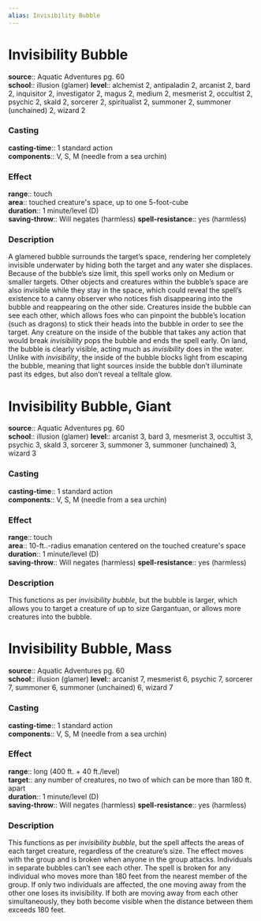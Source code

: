 ```yaml
---
alias: Invisibility Bubble
---
```


# Invisibility Bubble 

**source**:: Aquatic Adventures pg. 60  
**school**:: illusion (glamer)
**level**:: alchemist 2, antipaladin 2, arcanist 2, bard 2, inquisitor 2, investigator 2, magus 2, medium 2, mesmerist 2, occultist 2, psychic 2, skald 2, sorcerer 2, spiritualist 2, summoner 2, summoner (unchained) 2, wizard 2

### Casting 

**casting-time**:: 1 standard action  
**components**:: V, S, M (needle from a sea urchin)

### Effect 

**range**:: touch  
**area**:: touched creature's space, up to one 5-foot-cube  
**duration**:: 1 minute/level (D)  
**saving-throw**:: Will negates (harmless)
**spell-resistance**:: yes (harmless)

### Description 

A glamered bubble surrounds the target’s space, rendering her completely invisible underwater by hiding both the target and any water she displaces. Because of the bubble’s size limit, this spell works only on Medium or smaller targets. Other objects and creatures within the bubble’s space are also invisible while they stay in the space, which could reveal the spell’s existence to a canny observer who notices fish disappearing into the bubble and reappearing on the other side. Creatures inside the bubble can see each other, which allows foes who can pinpoint the bubble’s location (such as dragons) to stick their heads into the bubble in order to see the target. Any creature on the inside of the bubble that takes any action that would break *invisibility* pops the bubble and ends the spell early. On land, the bubble is clearly visible, acting much as *invisibility* does in the water. Unlike with *invisibility*, the inside of the bubble blocks light from escaping the bubble, meaning that light sources inside the bubble don’t illuminate past its edges, but also don’t reveal a telltale glow.

# Invisibility Bubble, Giant 

**source**:: Aquatic Adventures pg. 60  
**school**:: illusion (glamer)
**level**:: arcanist 3, bard 3, mesmerist 3, occultist 3, psychic 3, skald 3, sorcerer 3, summoner 3, summoner (unchained) 3, wizard 3

### Casting 

**casting-time**:: 1 standard action  
**components**:: V, S, M (needle from a sea urchin)

### Effect 

**range**:: touch  
**area**:: 10-ft..-radius emanation centered on the touched creature's space  
**duration**:: 1 minute/level (D)  
**saving-throw**:: Will negates (harmless)
**spell-resistance**:: yes (harmless)

### Description 

This functions as per *invisibility bubble*, but the bubble is larger, which allows you to target a creature of up to size Gargantuan, or allows more creatures into the bubble.

# Invisibility Bubble, Mass 

**source**:: Aquatic Adventures pg. 60  
**school**:: illusion (glamer)
**level**:: arcanist 7, mesmerist 6, psychic 7, sorcerer 7, summoner 6, summoner (unchained) 6, wizard 7

### Casting 

**casting-time**:: 1 standard action  
**components**:: V, S, M (needle from a sea urchin)

### Effect 

**range**:: long (400 ft. + 40 ft./level)  
**target**:: any number of creatures, no two of which can be more than 180 ft. apart  
**duration**:: 1 minute/level (D)  
**saving-throw**:: Will negates (harmless)
**spell-resistance**:: yes (harmless)

### Description 

This functions as per *invisibility bubble*, but the spell affects the areas of each target creature, regardless of the creature’s size. The effect moves with the group and is broken when anyone in the group attacks. Individuals in separate bubbles can’t see each other. The spell is broken for any individual who moves more than 180 feet from the nearest member of the group. If only two individuals are affected, the one moving away from the other one loses its invisibility. If both are moving away from each other simultaneously, they both become visible when the distance between them exceeds 180 feet.
